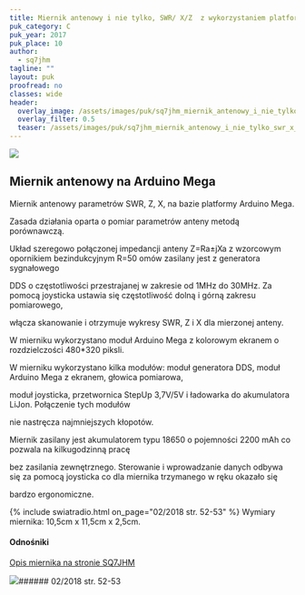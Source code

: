 ```yaml
---
title: Miernik antenowy i nie tylko, SWR/ X/Z  z wykorzystaniem platformy Arduino Mega
puk_category: C
puk_year: 2017
puk_place: 10
author: 
  - sq7jhm
tagline: ""
layout: puk
proofread: no
classes: wide
header:
  overlay_image: /assets/images/puk/sq7jhm_miernik_antenowy_i_nie_tylko_swr_x_z_z_wykorzystaniem_platformy_arduino_mega.jpg
  overlay_filter: 0.5
  teaser: /assets/images/puk/sq7jhm_miernik_antenowy_i_nie_tylko_swr_x_z_z_wykorzystaniem_platformy_arduino_mega.jpg
---
```






 



![](assets/data/img/projects/2017-10-0.jpg) 



Miernik antenowy na Arduino Mega
--------------------------------





 Miernik antenowy parametrów SWR, Z, X, na bazie platformy Arduino Mega.

Zasada działania oparta o pomiar parametrów anteny metodą porównawczą.






 Układ szeregowo połączonej impedancji anteny Z=Ra±jXa z wzorcowym opornikiem bezindukcyjnym R=50 omów zasilany jest z generatora sygnałowego

 DDS o częstotliwości przestrajanej w zakresie od 1MHz do 30MHz. Za pomocą joysticka ustawia się częstotliwość dolną i górną zakresu pomiarowego,

 włącza skanowanie i otrzymuje wykresy SWR, Z i X dla mierzonej anteny.






W mierniku wykorzystano moduł Arduino Mega z kolorowym ekranem o rozdzielczości 480\*320 piksli.






W mierniku wykorzystano kilka modułów: moduł generatora DDS, moduł Arduino Mega z ekranem, głowica pomiarowa,

moduł joysticka, przetwornica StepUp 3,7V/5V i ładowarka do akumulatora LiJon. Połączenie tych modułów

nie nastręcza najmniejszych kłopotów.






Miernik zasilany jest akumulatorem typu 18650 o pojemności 2200 mAh co pozwala na kilkugodzinną pracę

bez zasilania zewnętrznego. Sterowanie i wprowadzanie danych odbywa się za pomocą joysticka co dla miernika trzymanego w ręku okazało się

bardzo ergonomiczne.





{% include swiatradio.html on_page="02/2018 str. 52-53" %}
Wymiary miernika: 10,5cm x 11,5cm x 2,5cm.







#### Odnośniki

[Opis miernika na stronie SQ7JHM](https://sq7jhm.pzk.pl/swrmeter.html)

 



![](assets/img/logo/sr_logo_s.jpg)###### 02/2018 str. 52-53

 





 


